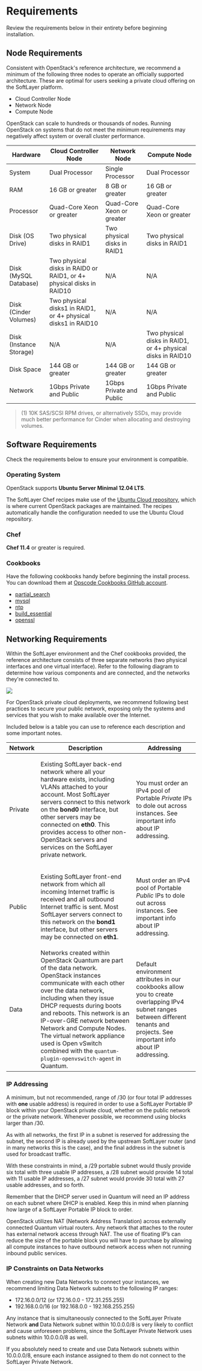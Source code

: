 # Requirements

Review the requirements below in their entirety before beginning installation.

## Node Requirements

Consistent with OpenStack's reference architecture, we recommend a minimum of the following three nodes to operate an officially supported architecture. These are optimal for users seeking a private cloud offering on the SoftLayer platform.

*   Cloud Controller Node
*   Network Node
*   Compute Node

<div class="alert alert-info">OpenStack can scale to hundreds or thousands of nodes. Running OpenStack on systems that do not meet the minimum requirements may negatively affect system or overall cluster performance.</div>

<div class="table-responsive">
  <table class="table table-bordered table-hover">
    <thead>
      <tr>
        <th>Hardware</th>
        <th>Cloud Controller Node</th>
        <th>Network Node</th>
        <th>Compute Node</th>
      </tr>
    </thead>
    <tbody>
      <tr>
        <td>System</td>
        <td>Dual Processor</td>
        <td>Single Processor</td>
        <td>Dual Processor</td>
      </tr>
      <tr>
        <td>RAM</td>
        <td>16 GB or greater</td>
        <td>8 GB or greater</td>
        <td>16 GB or greater</td>
      </tr>
      <tr>
        <td>Processor</td>
        <td>Quad-Core Xeon or greater</td>
        <td>Quad-Core Xeon or greater</td>
        <td>Quad-Core Xeon or greater</td>
      </tr>
      <tr>
        <td>Disk (OS Drive)</td>
        <td>Two physical disks in RAID1</td>
        <td>Two physical disks in RAID1</td>
        <td>Two physical disks in RAID1</td>
      </tr>
      <tr>
        <td>Disk (MySQL Database)</td>
        <td>Two physical disks in RAID0 or RAID1, or 4+ physical disks in RAID10</td>
        <td>N/A</td>
        <td>N/A</td>
      </tr>
      <tr>
        <td>Disk (Cinder Volumes)</td>
        <td>Two physical disks1 in RAID1, or 4+ physical disks1 in RAID10</td>
        <td>N/A</td>
        <td>N/A</td>
      </tr>
      <tr>
        <td>Disk (Instance Storage)</td>
        <td>N/A</td>
        <td>N/A</td>
        <td>Two physical disks in RAID1, or 4+ physical disks in RAID10</td>
      </tr>
      <tr>
        <td>Disk Space</td>
        <td>144 GB or greater</td>
        <td>144 GB or greater</td>
        <td>144 GB or greater</td>
      </tr>
      <tr>
        <td>Network</td>
        <td>1Gbps Private and Public</td>
        <td>1Gbps Private and Public</td>
        <td>1Gbps Private and Public</td>
      </tr>
    </tbody>
  </table>
</div>

> (1) 10K SAS/SCSI RPM drives, or alternatively SSDs, may provide much better performance for Cinder when allocating and destroying volumes.

## Software Requirements

Check the requirements below to ensure your environment is compatible.

### Operating System

OpenStack supports **Ubuntu Server Minimal 12.04 LTS**.

The SoftLayer Chef recipes make use of the [Ubuntu Cloud repository](https://wiki.ubuntu.com/ServerTeam/CloudArchive), which is where current OpenStack packages are maintained. The recipes automatically handle the configuration needed to use the Ubuntu Cloud repository.

### Chef

**Chef 11.4** or greater is required.

### Cookbooks

Have the following cookbooks handy before beginning the install process. You can download them at [Opscode Cookbooks GitHub account](https://github.com/opscode-cookbooks/mysql).

*   [partial_search](https://github.com/opscode-cookbooks/partial_search)
*   [mysql](https://github.com/opscode-cookbooks/mysql)
*   [ntp](https://github.com/opscode-cookbooks/ntp)
*   [build_essential](https://github.com/opscode-cookbooks/build-essential)
*   [openssl](https://github.com/opscode-cookbooks/openssl)

## Networking Requirements

Within the SoftLayer environment and the Chef cookbooks provided, the reference architecture consists of three separate networks (two physical interfaces and one virtual interface). Refer to the following diagram to determine how various components and are connected, and the networks they're connected to.

<img class="img-thumbnail" id="custom-height" src="{{ page.baseurl }}img/requirements/001.png">

For OpenStack private cloud deployments, we recommend following best practices to secure your public network, exposing only the systems and services that you wish to make available over the Internet.

Included below is a table you can use to reference each description and some important notes.

<div class="table-responsive">
  <table class="table table-bordered table-hover">
    <thead>
      <tr>
        <th>Network</th>
        <th>Description</th>
        <th>Addressing</th>
      </tr>
    </thead>
    <tbody>
      <tr>
        <td>Private</td>
        <td>

Existing SoftLayer back-end network where all your hardware exists, including VLANs attached to your account. Most SoftLayer servers connect to this network on the <strong>bond0</strong> interface, but other servers may be connected on <strong>eth0</strong>. This provides access to other non-OpenStack servers and services on the SoftLayer private network.
        </td>
        <td>
You must order an IPv4 pool of Portable <i>Private</i> IPs to dole out across instances. See important info about IP addressing.
        </td>
      </tr>
      <tr>
        <td>Public</td>
        <td>

Existing SoftLayer front-end network from which all incoming Internet traffic is received and all outbound Internet traffic is sent. Most SoftLayer servers connect to this network on the <strong>bond1</strong> interface, but other servers may be connected on <strong>eth1</strong>.
        </td>
        <td>
Must order an IPv4 pool of Portable <i>Public</i> IPs to dole out across instances. See important info about IP addressing.
        </td>
      </tr>
      <tr>
        <td>Data</td>
        <td>
Networks created within OpenStack Quantum are part of the data network. OpenStack instances communicate with each other over the data network, including when they issue DHCP requests during boots and reboots. This network is an IP-over-GRE network between Network and Compute Nodes. The virtual network appliance used is Open vSwitch combined with the `quantum-plugin-openvswitch-agent` in Quantum.
        </td>
        <td>
Default environment attributes in our cookbooks allow you to create overlapping IPv4 subnet ranges between different tenants and projects. See important info about IP addressing.
        </td>
      </tr>
    </tbody>
  </table>
</div>

### IP Addressing

A minimum, but not recommended, range of /30 (or four total IP addresses with <strong>one</strong> usable address) is required in order to use a SoftLayer Portable IP block within your OpenStack private cloud, whether on the public network or the private network. Whenever possible, we recommend using blocks larger than /30.

As with all networks, the first IP in a subnet is reserved for addressing the subnet, the second IP is already used by the upstream SoftLayer router (and in many networks this is the case), and the final address in the subnet is used for broadcast traffic.

With these constraints in mind, a /29 portable subnet would thusly provide six total with three usable IP addresses, a /28 subnet would provide 14 total with 11 usable IP addresses, a /27 subnet would provide 30 total with 27 usable addresses, and so forth.

Remember that the DHCP server used in Quantum will need an IP address on each subnet where DHCP is enabled. Keep this in mind when planning how large of a SoftLayer Portable IP block to order.

OpenStack utilizes NAT (Network Address Translation) across externally connected Quantum virtual routers. Any network that attaches to the router has external network access through NAT. The use of floating IP&#8217;s can reduce the size of the portable block you will have to purchase by allowing all compute instances to have outbound network access when not running inbound public services.

### IP Constraints on Data Networks

When creating new Data Networks to connect your instances, we recommend limiting Data Network subnets to the following IP ranges:

*   172.16.0.0/12 (or 172.16.0.0 - 172.31.255.255)
*   192.168.0.0/16 (or 192.168.0.0 - 192.168.255.255)

<div class="alert alert-info">Any instance that is simultaneously connected to the SoftLayer Private Network <strong>and</strong> Data Network subnet within 10.0.0.0/8 is very likely to conflict and cause unforeseen problems, since the SoftLayer Private Network uses subnets within 10.0.0.0/8 as well.</div>

If you absolutely need to create and use Data Network subnets within 10.0.0.0/8, ensure each instance assigned to them do not connect to the SoftLayer Private Network.